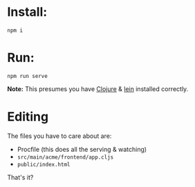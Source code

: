 # Install:

```
npm i
```

# Run:
```
npm run serve
```

**Note:** This presumes you have [Clojure](https://clojure.org/guides/getting_started) & [lein](https://github.com/technomancy/leiningen) installed correctly.

# Editing
The files you have to care about are:
- Procfile (this does all the serving & watching)
- `src/main/acme/frontend/app.cljs`
- `public/index.html`

That's it?
